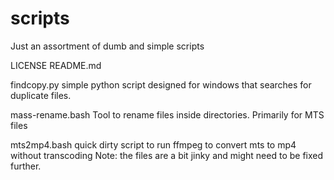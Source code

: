 # scripts

Just an assortment of dumb and simple scripts

LICENSE
README.md

findcopy.py
simple python script designed for windows that searches for duplicate files. 

mass-rename.bash
Tool to rename files inside directories. Primarily for MTS files

mts2mp4.bash
quick dirty script to run ffmpeg to convert mts to mp4 without transcoding Note: the files are a bit jinky and might need to be fixed further.



